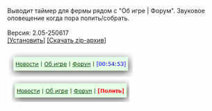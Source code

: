 Выводит таймер для фермы рядом с "Об игре | Форум". Звуковое оповещение когда пора полить/собрать.
<br>
<br>
Версия: 2.05-250617
<br>
[[Установить]](https://raw.githubusercontent.com/MyRequiem/comfortablePlayingInGW/master/separatedScripts/FarmTimer/farmTimer.user.js) [[Скачать zip-архив]](https://raw.githubusercontent.com/MyRequiem/comfortablePlayingInGW/master/separatedScripts/FarmTimer/farmTimer.user.js.zip)
<br>
<br>
![FarmTimer](https://raw.githubusercontent.com/MyRequiem/comfortablePlayingInGW/master/imgs/FarmTimer/screen.png)
<br>
